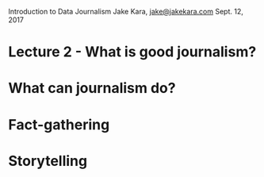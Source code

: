 Introduction to Data Journalism
Jake Kara, jake@jakekara.com
Sept. 12, 2017

# Lecture 2 - What is good journalism?

# What can journalism do?

# Fact-gathering

# Storytelling


